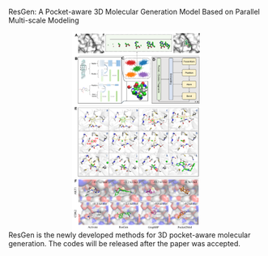 ResGen: A Pocket-aware 3D Molecular Generation Model Based on Parallel Multi-scale Modeling

<div align=center>
<img src="./figures/toc.png" width="50%" height="50%" alt="TOC" align=center />
</div>
ResGen is the newly developed methods for 3D pocket-aware molecular generation. The codes will be released after the paper was accepted.
